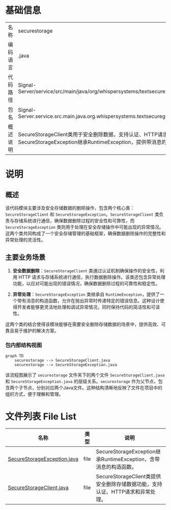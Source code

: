 # 基础信息

|      |      |
|------|------|
| 名称 | securestorage |
| 编码语言 | .java |
| 代码路径 | Signal-Server/service/src/main/java/org/whispersystems/textsecuregcm/securestorage |
| 包名 | Signal-Server.service.src.main.java.org.whispersystems.textsecuregcm.securestorage |
| 概述说明 | SecureStorageClient类用于安全删除数据，支持认证、HTTP请求和异常处理。SecureStorageException继承RuntimeException，提供带消息的构造函数。 |

# 说明

## 概述

该代码模块主要涉及安全存储数据的删除操作，包含两个核心类：`SecureStorageClient` 和 `SecureStorageException`。`SecureStorageClient` 类负责与存储系统进行通信，确保数据删除过程的安全性和可靠性，而 `SecureStorageException` 类则用于处理在安全存储操作中可能出现的异常情况。这两个类共同构成了一个安全存储管理的基础框架，确保数据删除操作的完整性和异常处理的灵活性。

## 主要业务场景

1. **安全数据删除**：`SecureStorageClient` 类通过认证机制确保操作的安全性，利用 HTTP 请求与存储系统进行通信，执行数据删除操作。该类还包含异常处理功能，以应对可能出现的错误情况，确保数据删除过程的可靠性和稳定性。
  
2. **异常处理**：`SecureStorageException` 类继承自 `RuntimeException`，提供了一个带有消息的构造函数，允许在抛出异常时传递特定的错误信息。这种设计使得开发者能够更灵活地处理和调试异常情况，同时保持代码的简洁性和可读性。

这两个类的结合使得该模块能够在需要安全删除存储数据的场景中，提供高效、可靠且易于维护的解决方案。


### 包内部结构视图

```mermaid
graph TD
    securestorage --> SecureStorageClient.java
    securestorage --> SecureStorageException.java
```

该流程图展示了 `securestorage` 文件夹下的两个文件 `SecureStorageClient.java` 和 `SecureStorageException.java` 的层级关系。`securestorage` 作为父节点，包含两个子节点，分别对应两个Java文件。这种结构清晰地反映了文件在项目中的组织方式，便于理解和管理。

# 文件列表 File List

| 名称   | 类型  | 说明 |
|-------|------|-------------|
| [SecureStorageException.java](SecureStorageException.md) | file | SecureStorageException继承RuntimeException，含带消息的构造函数。 |
| [SecureStorageClient.java](SecureStorageClient.md) | file | SecureStorageClient类提供安全删除存储数据功能，支持认证、HTTP请求和异常处理。 |


